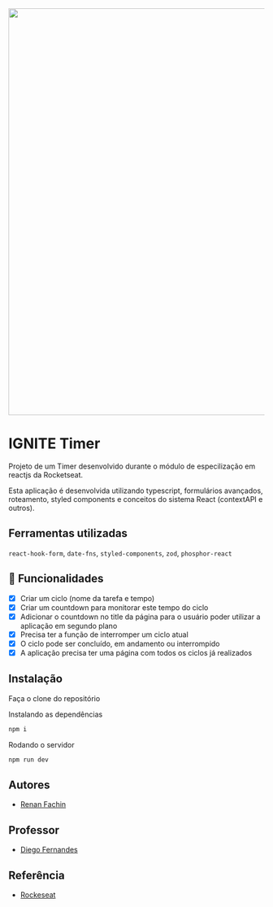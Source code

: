 <div align="center">
<img width="800" src="https://i.imgur.com/td0sKcY.png" />
</div>


# IGNITE Timer
Projeto de um Timer desenvolvido durante o módulo de especilização em reactjs da Rocketseat.

Esta aplicação é desenvolvida utilizando typescript, formulários avançados, roteamento, styled components e conceitos do sistema React (contextAPI e outros).


## Ferramentas utilizadas
`react-hook-form`, `date-fns`, `styled-components`, `zod`, `phosphor-react`

## 🎯 Funcionalidades 

- [x] Criar um ciclo (nome da tarefa e tempo)
- [x] Criar um countdown para monitorar este tempo do ciclo
- [x] Adicionar o countdown no title da página para o usuário poder utilizar a aplicação em segundo plano
- [x] Precisa ter a função de interromper um ciclo atual
- [x] O ciclo pode ser concluído, em andamento ou interrompido
- [x] A aplicação precisa ter uma página com todos os ciclos já realizados

## Instalação
Faça o clone do repositório

Instalando as dependências
```bash
npm i
```

Rodando o servidor
```bash
npm run dev
```

## Autores

- [Renan Fachin](https://github.com/RenanFachin/)

## Professor

- [Diego Fernandes](https://github.com/diego3g)

## Referência

- [Rockeseat](https://www.rocketseat.com.br/)
